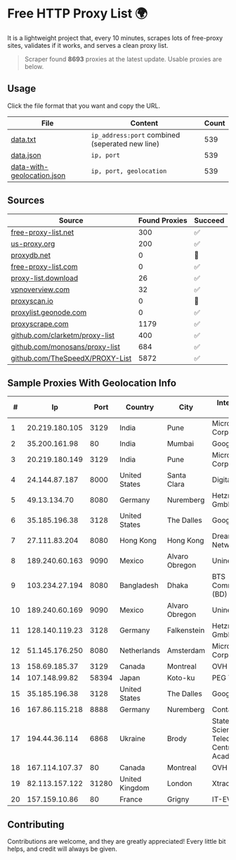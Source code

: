 
# Free HTTP Proxy List 🌍

It is a lightweight project that, every 10 minutes, scrapes lots of free-proxy sites, validates if it works, and serves a clean proxy list.


> Scraper found **8693** proxies at the latest update. Usable proxies are below.

## Usage

Click the file format that you want and copy the URL.


|File|Content|Count|
|----|-------|-----|
|[data.txt](https://raw.githubusercontent.com/themiralay/Proxy-List-World/master/data.txt)|`ip_address:port` combined (seperated new line)|539|
|[data.json](https://raw.githubusercontent.com/themiralay/Proxy-List-World/master/data.json)|`ip, port`|539|
|[data-with-geolocation.json](https://raw.githubusercontent.com/themiralay/Proxy-List-World/master/data-with-geolocation.json)|`ip, port, geolocation`|539|

## Sources

|Source|Found Proxies|Succeed|
|------|-------------|-------|
|[free-proxy-list.net](https://free-proxy-list.net)|300|✅|
|[us-proxy.org](https://www.us-proxy.org)|200|✅|
|[proxydb.net](http://proxydb.net)|0|🚫|
|[free-proxy-list.com](https://free-proxy-list.com/?page=&port=&type%5B%5D=http&type%5B%5D=https&up_time=0&search=Search)|0|✅|
|[proxy-list.download](https://www.proxy-list.download/HTTP)|26|✅|
|[vpnoverview.com](https://vpnoverview.com/privacy/anonymous-browsing/free-proxy-servers)|32|✅|
|[proxyscan.io](https://www.proxyscan.io)|0|🚫|
|[proxylist.geonode.com](https://proxylist.geonode.com/api/proxy-list?limit=300&page=1&sort_by=lastChecked&sort_type=desc&protocols=http,https)|0|✅|
|[proxyscrape.com](https://api.proxyscrape.com/v2/?request=displayproxies&protocol=http&timeout=10000&country=all&ssl=all&anonymity=all)|1179|✅|
|[github.com/clarketm/proxy-list](https://raw.githubusercontent.com/clarketm/proxy-list/master/proxy-list-raw.txt)|400|✅|
|[github.com/monosans/proxy-list](https://raw.githubusercontent.com/monosans/proxy-list/main/proxies/http.txt)|684|✅|
|[github.com/TheSpeedX/PROXY-List](https://raw.githubusercontent.com/TheSpeedX/PROXY-List/master/http.txt)|5872|✅|


## Sample Proxies With Geolocation Info

|#|Ip|Port|Country|City|Internet Service Provider|
|-|--|----|-------|----|-------------------------|
|1|20.219.180.105|3129|India|Pune|Microsoft Corporation|
|2|35.200.161.98|80|India|Mumbai|Google LLC|
|3|20.219.180.149|3129|India|Pune|Microsoft Corporation|
|4|24.144.87.187|8000|United States|Santa Clara|DigitalOcean, LLC|
|5|49.13.134.70|8080|Germany|Nuremberg|Hetzner Online GmbH|
|6|35.185.196.38|3128|United States|The Dalles|Google LLC|
|7|27.111.83.204|8080|Hong Kong|Hong Kong|Dreamscape Networks PTY LTD|
|8|189.240.60.163|9090|Mexico|Alvaro Obregon|Uninet S.A. de C.V.|
|9|103.234.27.194|8080|Bangladesh|Dhaka|BTS Communications (BD) Ltd|
|10|189.240.60.169|9090|Mexico|Alvaro Obregon|Uninet S.A. de C.V.|
|11|128.140.119.23|3128|Germany|Falkenstein|Hetzner Online GmbH|
|12|51.145.176.250|8080|Netherlands|Amsterdam|Microsoft Corporation|
|13|158.69.185.37|3129|Canada|Montreal|OVH SAS|
|14|107.148.99.82|58394|Japan|Koto-ku|PEG TECH INC|
|15|35.185.196.38|3128|United States|The Dalles|Google LLC|
|16|167.86.115.218|8888|Germany|Nuremberg|Contabo GmbH|
|17|194.44.36.114|6868|Ukraine|Brody|State Enterprise Scientific and Telecommunication Centre "Ukrainian Academic an|
|18|167.114.107.37|80|Canada|Montreal|OVH SAS|
|19|82.113.157.122|31280|United Kingdom|London|Xtraordinary|
|20|157.159.10.86|80|France|Grigny|IT-EVRY-8/22|



## Contributing

Contributions are welcome, and they are greatly appreciated! Every
little bit helps, and credit will always be given.

